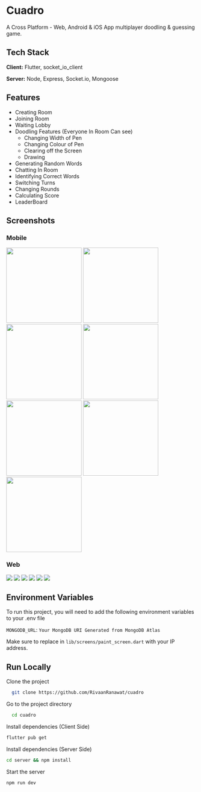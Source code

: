 
# Cuadro

A Cross Platform - Web, Android & iOS App multiplayer doodling & guessing game.


## Tech Stack

**Client:** Flutter, socket_io_client

**Server:** Node, Express, Socket.io, Mongoose

  
## Features

- Creating Room
- Joining Room
- Waiting Lobby
- Doodling Features (Everyone In Room Can see)
    - Changing Width of Pen
    - Changing Colour of Pen
    - Clearing off the Screen
    - Drawing
- Generating Random Words
- Chatting In Room
- Identifying Correct Words
- Switching Turns
- Changing Rounds
- Calculating Score
- LeaderBoard


  
## Screenshots

### Mobile
<img src="https://github.com/RivaanRanawat/cuadro/blob/master/screenshots/iphone/MainScreen.png" width="200" />  <img src="https://github.com/RivaanRanawat/cuadro/blob/master/screenshots/iphone/CreateRoomScreen.png" width="200" />  <img src="https://github.com/RivaanRanawat/cuadro/blob/master/screenshots/iphone/JoinRoomScreen.png" width="200" />  <img src="https://github.com/RivaanRanawat/cuadro/blob/master/screenshots/iphone/WaitingLobbyScreen.png" width="200" />  <img src="https://github.com/RivaanRanawat/cuadro/blob/master/screenshots/iphone/DrawerTurn.png" width="200" />  <img src="https://github.com/RivaanRanawat/cuadro/blob/master/screenshots/iphone/RoundComplete.png" width="200" />  <img src="https://github.com/RivaanRanawat/cuadro/blob/master/screenshots/iphone/ScoreBoard.png" width="200" />


### Web
<img src="https://github.com/RivaanRanawat/cuadro/blob/master/screenshots/web/MainScreen.png"/>
<img src="https://github.com/RivaanRanawat/cuadro/blob/master/screenshots/web/CreateRoomScreen.png"/>
<img src="https://github.com/RivaanRanawat/cuadro/blob/master/screenshots/web/JoinRoomScreen.png"/>
<img src="https://github.com/RivaanRanawat/cuadro/blob/master/screenshots/web/WaitingLobbyScreen.png"/>
<img src="https://github.com/RivaanRanawat/cuadro/blob/master/screenshots/web/WordGuessScreen.png"/>
<img src="https://github.com/RivaanRanawat/cuadro/blob/master/screenshots/web/ScoreBoard.png"/>

  
## Environment Variables

To run this project, you will need to add the following environment variables to your .env file

`MONGODB_URL`: `Your MongoDB URI Generated from MongoDB Atlas`

Make sure to replace <yourip> in `lib/screens/paint_screen.dart` with your IP address.

  
## Run Locally

Clone the project

```bash
  git clone https://github.com/RivaanRanawat/cuadro
```

Go to the project directory

```bash
  cd cuadro
```

Install dependencies (Client Side)
```bash
flutter pub get
```

Install dependencies (Server Side)

```bash
cd server && npm install
```

Start the server

```bash
npm run dev
```

  

